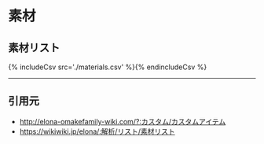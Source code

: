 # 素材
## 素材リスト
{% includeCsv src='./materials.csv' %}{% endincludeCsv %}

---

## 引用元
* http://elona-omakefamily-wiki.com/?:カスタム/カスタムアイテム
* https://wikiwiki.jp/elona/:解析/リスト/素材リスト
